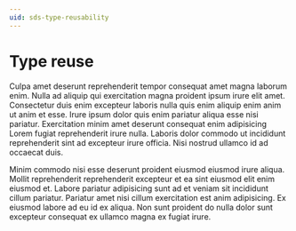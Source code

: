 ```yaml
---
uid: sds-type-reusability
---
```


# Type reuse

Culpa amet deserunt reprehenderit tempor consequat amet magna laborum enim. Nulla ad aliquip qui exercitation magna proident ipsum irure elit amet. Consectetur duis enim excepteur laboris nulla quis enim aliquip enim anim ut anim et esse. Irure ipsum dolor quis enim pariatur aliqua esse nisi pariatur. Exercitation minim amet deserunt consequat enim adipisicing Lorem fugiat reprehenderit irure nulla. Laboris dolor commodo ut incididunt reprehenderit sint ad excepteur irure officia. Nisi nostrud ullamco id ad occaecat duis.

Minim commodo nisi esse deserunt proident eiusmod eiusmod irure aliqua. Mollit reprehenderit reprehenderit excepteur et ea sint eiusmod elit enim eiusmod et. Labore pariatur adipisicing sunt ad et veniam sit incididunt cillum pariatur. Pariatur amet nisi cillum exercitation est anim adipisicing. Ex eiusmod labore ad eu id ex aliqua. Non sunt proident do nulla dolor sunt excepteur consequat ex ullamco magna ex fugiat irure.